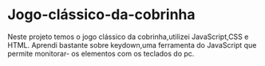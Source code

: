 # Jogo-clássico-da-cobrinha 

Neste projeto temos o jogo clássico da cobrinha,utilizei JavaScript,CSS e HTML.
Aprendi bastante sobre keydown,uma ferramenta do JavaScript que permite monitorar-
os elementos com os teclados do pc. 
